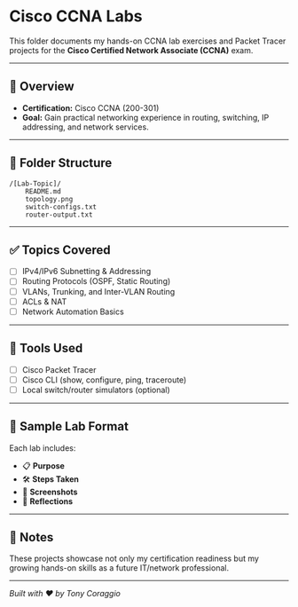 # Cisco CCNA Labs

This folder documents my hands-on CCNA lab exercises and Packet Tracer projects for the **Cisco Certified Network Associate (CCNA)** exam.

---

## 🧠 Overview

- **Certification:** Cisco CCNA (200-301)
- **Goal:** Gain practical networking experience in routing, switching, IP addressing, and network services.

---

## 📁 Folder Structure

```
/[Lab-Topic]/
    README.md
    topology.png
    switch-configs.txt
    router-output.txt
```

---

## ✅ Topics Covered

- [ ] IPv4/IPv6 Subnetting & Addressing
- [ ] Routing Protocols (OSPF, Static Routing)
- [ ] VLANs, Trunking, and Inter-VLAN Routing
- [ ] ACLs & NAT
- [ ] Network Automation Basics

---

## 🧰 Tools Used

- [ ] Cisco Packet Tracer
- [ ] Cisco CLI (show, configure, ping, traceroute)
- [ ] Local switch/router simulators (optional)

---

## 🧪 Sample Lab Format

Each lab includes:
- 📋 **Purpose**
- 🛠️ **Steps Taken**
- 📸 **Screenshots**
- 🧠 **Reflections**


---

## 📌 Notes

These projects showcase not only my certification readiness but my growing hands-on skills as a future IT/network professional.

---

*Built with ❤️ by Tony Coraggio*
